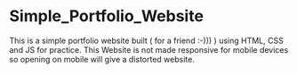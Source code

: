 # Simple_Portfolio_Website
This is a simple portfolio website built ( for a friend :-))) ) using HTML, CSS and JS for practice.
This Website is not made responsive for mobile devices so opening on mobile will give a distorted website.
